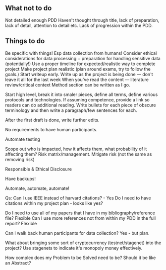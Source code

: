 ## What not to do
Not detailed enough PDD
Haven't thought through title, lack of preparation, lack of detail, attention to detail etc.
Lack of progression within the PDD.

## Things to do
Be specific with things! Esp data collection from humans!
Consider ethical considerations for data processing + preparation for handling sensitive data (potentially!)
Use a proper timeline for expected/realistic way to complete project
Make project plan realistic (plan around exams, try to follow the goals.)
Start writeup early.
Write up as the project is being done — don't leave it all for the last week
When you've read the content — literature review/critical context
Method section can be written as I go.

Start high level, break it into smaler pieces, define all terms, define various protocols and technologies. If assuming competence, provide a link so readers can do additional reading. 
Write bullets for each piece of obscure terminology and then write a paragraph/few sentences for each. 

After the first draft is done, write further edits. 

No requirements to have human participants. 

Automate testing

Scope out who is impacted, how it affects them, what probability of it affecting them?
Risk matrix/management. Mitigate risk (not the same as removing risk)

Responsible & Ethical Disclosure

Have backups!

Automate, automate, automate!

Qs: 
Can I use IEEE instead of harvard citations? - Yes
Do I need to have citations within my project plan - looks like yes?

Do I need to use all of my papers that I have in my bibliography/reference file? Flexible
Can I use more references not from within my PDD in the full report? Flexible


Can I walk back human participants for data collection? Yes - but plan.


What about bringing some sort of cryptocurrency (testnet/stagenet) into the project? 
Use stagenets to indicate it's monopoly money effectively. 

How complex does my Problem to be Solved need to be? Should it be like an Abstract? 